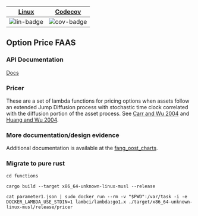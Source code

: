 | [Linux][lin-link] | [Codecov][cov-link] |
| :---------------: | :-----------------: |
| ![lin-badge]      | ![cov-badge]        |

[lin-badge]: https://travis-ci.org/phillyfan1138/option_price_faas.svg "Travis build status"
[lin-link]:  https://travis-ci.org/phillyfan1138/option_price_faas "Travis build status"
[cov-badge]: https://codecov.io/gh/phillyfan1138/option_price_faas/branch/master/graph/badge.svg
[cov-link]:  https://codecov.io/gh/phillyfan1138/option_price_faas

## Option Price FAAS

### API Documentation

[Docs](https://finside.org/developers)

### Pricer
These are a set of lambda functions for pricing options when assets follow an extended Jump Diffusion process with stochastic time clock correlated with the diffusion portion of the asset process. See [Carr and Wu 2004](http://faculty.baruch.cuny.edu/lwu/papers/timechangeLevy_JFE2004.pdf) and [Huang and Wu 2004](https://pdfs.semanticscholar.org/0065/9b64e38e097f9df521ea5393ede9a2b6f824.pdf?_ga=2.75168529.2091536158.1531661727-680909490.1531661727).  

### More documentation/design evidence
Additional documentation is available at the [fang_oost_charts](https://github.com/phillyfan1138/fang_oost_cal_charts).

### Migrate to pure rust

`cd functions`

`cargo build --target x86_64-unknown-linux-musl --release`

`cat parameter1.json | sudo docker run --rm -v "$PWD":/var/task -i -e DOCKER_LAMBDA_USE_STDIN=1 lambci/lambda:go1.x ./target/x86_64-unknown-linux-musl/release/pricer`